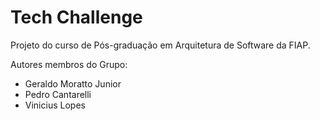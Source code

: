 # Tech Challenge

Projeto do curso de Pós-graduação em Arquitetura de Software da FIAP.

Autores membros do Grupo:

- Geraldo Moratto Junior
- Pedro Cantarelli
- Vinicius Lopes
